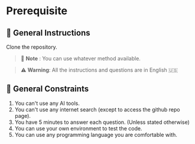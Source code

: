 # Prerequisite 

## 📜 General Instructions

Clone the repository.

> 📌 **Note** : You can use whatever method available.

> ️⚠️ **Warning**: All the instructions and questions are in English 🇺🇸

## 🚫 General Constraints  

1. You can't use any AI tools.
2. You can't use any internet search (except to access the github repo page).
3. You have 5 minutes to answer each question. (Unless stated otherwise)
4. You can use your own environment to test the code.
5. You can use any programming language you are comfortable with.